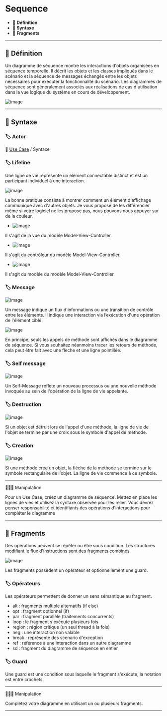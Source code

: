 # Sequence

* 🔖 **Définition**
* 🔖 **Syntaxe**
* 🔖 **Fragments**

___

## 📑 Définition

Un diagramme de séquence montre les interactions d'objets organisées en séquence temporelle. Il décrit les objets et les classes impliqués dans le scénario et la séquence de messages échangés entre les objets nécessaires pour exécuter la fonctionnalité du scénario. Les diagrammes de séquence sont généralement associés aux réalisations de cas d'utilisation dans la vue logique du système en cours de développement.

![image](https://raw.githubusercontent.com/seeren-training/UML/master/wiki/resources/05/01-Sequence.jpg)

___

## 📑 Syntaxe

### 🏷️ **Actor**

🔗 [Use Case](https://github.com/POEC-20-05/UML/wiki/02) / Syntaxe

### 🏷️ **Lifeline**

Une ligne de vie représente un élément connectable distinct et est un participant individuel à une interaction.

![image](https://raw.githubusercontent.com/seeren-training/UML/master/wiki/resources/05/lifeline.jpg)

La bonne pratique consiste à montrer comment un élément d'affichage communique avec d'autres objets. Je vous propose de les différencier même si votre logiciel ne les propose pas, nous pouvons nous appuyer sur de la couleur.

* ![image](https://raw.githubusercontent.com/seeren-training/UML/master/wiki/resources/05/boundary.jpg)

Il s'agit de la vue du modèle Model-View-Controller.

* ![image](https://raw.githubusercontent.com/seeren-training/UML/master/wiki/resources/05/control.jpg)

Il s'agit du contrôleur du modèle Model-View-Controller.

* ![image](https://raw.githubusercontent.com/seeren-training/UML/master/wiki/resources/05/entity.jpg)

Il s'agit du modèle du modèle Model-View-Controller.

### 🏷️ **Message**

![image](https://raw.githubusercontent.com/seeren-training/UML/master/wiki/resources/05/message.jpg)

Un message indique un flux d'informations ou une transition de contrôle entre les éléments. Il indique une interaction via l’exécution d'une opération de l'élément ciblé.

![image](https://raw.githubusercontent.com/seeren-training/UML/master/wiki/resources/05/return.png)

En principe, seuls les appels de méthode sont affichés dans le diagramme de séquence. Si vous souhaitez néanmoins tracer les retours de méthode, cela peut être fait avec une flèche et une ligne pointillée.

### 🏷️ **Self message**

![image](https://raw.githubusercontent.com/seeren-training/UML/master/wiki/resources/05/selfmessage.jpg)

Un Self-Message reflète un nouveau processus ou une nouvelle méthode invoquée au sein de l'opération de la ligne de vie appelante.

### 🏷️ **Destruction**

![image](https://raw.githubusercontent.com/seeren-training/UML/master/wiki/resources/05/destruction.jpg)

Si un objet est détruit lors de l'appel d'une méthode, la ligne de vie de l'objet se termine par une croix sous le symbole d'appel de méthode.

### 🏷️ **Creation**

![image](https://raw.githubusercontent.com/seeren-training/UML/master/wiki/resources/05/creation.png)

Si une méthode crée un objet, la flèche de la méthode se termine sur le symbole rectangulaire de l'objet. La ligne de vie commence à ce symbole.

___

👨🏻‍💻 Manipulation

Pour un Use Case, créez un diagramme de séquence. Mettez en place les lignes de vies et utilisez la syntaxe observée pour les relier. Vous devrez penser responsabilité et identifiants des opérations d'interactions pour compléter le diagramme

___

## 📑 Fragments

Des opérations peuvent se répéter ou être sous condition. Les structures modifiant le flux d'instructions sont des fragments combinés.

![image](https://raw.githubusercontent.com/seeren-training/UML/master/wiki/resources/05/fragment.png)

Les fragments possèdent un opérateur et optionnellement une guard.

### 🏷️ **Opérateurs**

Les opérateurs permettent de donner un sens sémantique au fragment.

* alt : fragments multiple alternatifs (if else)
* opt : fragment optionnel (if)
* par : fragment parallèle (traitements concurrents)
* loop : le fragment s'exécute plusieurs fois
* region : région critique (un seul thread à la fois)
* neg : une interaction non valable
* break : représente des scenario d'exception
* ref : référence à une interaction dans un autre diagramme
* sd : fragment du diagramme de séquence en entier

### 🏷️ **Guard**

Une guard est une condition sous laquelle le fragment s'exécute, la notation est entre crochets.

___

👨🏻‍💻 Manipulation

Complétez votre diagramme en utilisant un ou plusieurs fragments.

___